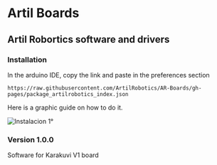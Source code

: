 # Artil Boards
## Artil Robortics software and drivers
### Installation
In the arduino IDE, copy the link and paste in the preferences section
```
https://raw.githubusercontent.com/ArtilRobotics/AR-Boards/gh-pages/package_artilrobotics_index.json
```
Here is a graphic guide on how to do it.    

![Instalacion 1°](https://github.com/ArtilRobotics/AR-Boards/blob/main/images/Intalacion%201°.gif)
### Version 1.0.0
Software for Karakuvi V1 board
